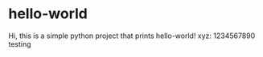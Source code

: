 # hello-world

Hi, this is a simple python project that prints hello-world!
xyz: 1234567890
testing
